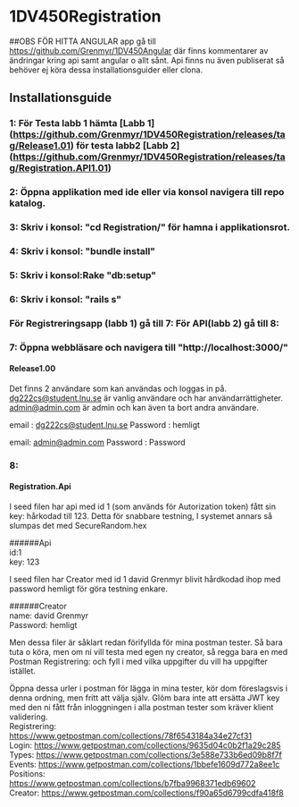 # 1DV450Registration

##OBS FÖR HITTA ANGULAR app gå till https://github.com/Grenmyr/1DV450Angular  där finns kommentarer av ändringar kring api samt angular o allt sånt. Api finns nu även publiserat så behöver ej köra dessa installationsguider eller clona.


## Installationsguide

###  1: För Testa labb 1 hämta [Labb 1] (https://github.com/Grenmyr/1DV450Registration/releases/tag/Release1.01) för testa labb2 [Labb 2] (https://github.com/Grenmyr/1DV450Registration/releases/tag/Registration.API1.01)  
###  2: Öppna applikation med ide eller via konsol navigera till repo katalog.
###  3: Skriv i konsol: "cd Registration/" för hamna i applikationsrot.
###  4: Skriv i konsol: "bundle install"
###  5: Skriv i konsol:Rake "db:setup"
###  6: Skriv i konsol: "rails s" 
### För Registreringsapp (labb 1) gå till 7: För API(labb 2) gå till 8:
###  7: Öppna webbläsare och navigera till "http://localhost:3000/"
#### Release1.00
Det finns 2 användare som kan användas och loggas in på. 
dg222cs@student.lnu.se är vanlig användare och har användarrättigheter.
admin@admin.com är admin och kan även ta bort andra användare.

email : dg222cs@student.lnu.se 
Password : hemligt

email: admin@admin.com
Password : Password

###  8:
#### Registration.Api  
I seed filen har api med id 1 (som används för Autorization token) fått sin key: hårkodad till 123. Detta för snabbare testning, I systemet annars så slumpas det med SecureRandom.hex

######Api   
id:1   
key: 123   

I seed filen har Creator med id 1 david Grenmyr blivit hårdkodad ihop med password hemligt för göra testning enkare.

######Creator   
name: david Grenmyr   
Password: hemligt  

Men dessa filer är såklart redan förifyllda för mina postman tester. Så bara tuta o köra, men om ni vill testa med egen ny creator, så regga bara en med Postman Registrering: och fyll i med vilka uppgifter du vill ha uppgifter istället. 

Öppna dessa urler i postman för lägga in mina tester, kör dom föreslagsvis i denna ordning, men fritt att välja själv.
Glöm bara inte att ersätta JWT key med den ni fått från inloggningen i alla postman tester som kräver klient validering.  
Registrering: https://www.getpostman.com/collections/78f6543184a34e27cf31  
Login: https://www.getpostman.com/collections/9635d04c0b2f1a29c285  
Types: https://www.getpostman.com/collections/3e588e733b6ed09b8f7f    
Events: https://www.getpostman.com/collections/1bbefe1609d772a8ee1c   
Positions: https://www.getpostman.com/collections/b7fba9968371edb69602    
Creator: https://www.getpostman.com/collections/f90a65d6799cdfa418f8    




